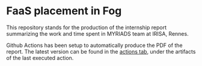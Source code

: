 # FaaS placement in Fog

This repository stands for the production of the internship report summarizing the work and time spent in MYRIADS team at IRISA, Rennes.

Github Actions has been setup to automatically produce the PDF of the report. The latest version can be found in the [actions tab](https://github.com/VolodiaPG/biblio_fog_faas/actions), under the artifacts of the last executed action.
